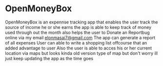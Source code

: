 # OpenMoneyBox
OpenMoneyBox is an expennse tracking app that enables the user track the source of income he or she earns the app is able to keep track of money used through out the month 
also helps the user to Donate an Reportbug online via my email elonmasai7@gmail.com
The app can generate a report of all expenses 
User can able to write a shopping list offcourse that an added advantage to user
Also the user is able to acces his or her current location via maps but looks kinda old version type of map but don't worry ill just keep updating the app as the time goes
